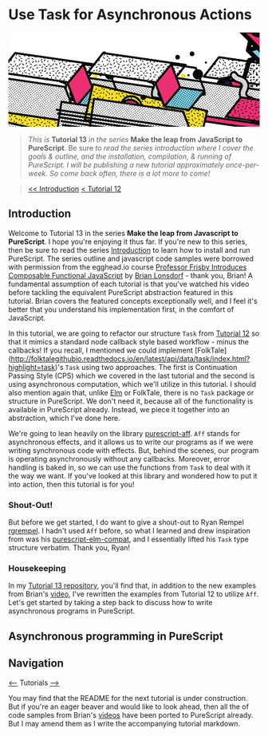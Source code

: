 # Use Task for Asynchronous Actions

![Series banner](../resources/glitched-abstract.jpg)

> *This is* **Tutorial 13** *in the series* **Make the leap from JavaScript to PureScript**. Be sure
> *to read the series introduction where I cover the goals & outline, and the installation,*
> *compilation, & running of PureScript. I will be publishing a new tutorial approximately*
> *once-per-week. So come back often, there is a lot more to come!*

> [<< Introduction](https://github.com/adkelley/javascript-to-purescript) [< Tutorial 12](https://github.com/adkelley/javascript-to-purescript/tree/master/tut12)


## Introduction
Welcome to Tutorial 13 in the series **Make the leap from Javascript to PureScript**.  I hope you're enjoying it thus far.  If you're new to this series, then be sure to read the series [Introduction](https://github.com/adkelley/javascript-to-purescript) to learn how to install and run PureScript.  The series outline and javascript code samples were borrowed with permission from the egghead.io course [Professor Frisby Introduces Composable Functional JavaScript](https://egghead.io/courses/professor-frisby-introduces-composable-functional-javascript) by
[Brian Lonsdorf](https://github.com/DrBoolean) - thank you, Brian! A fundamental assumption of each tutorial is that you've watched his video before tackling the equivalent PureScript abstraction featured in this tutorial.  Brian covers the featured concepts exceptionally well, and I feel it's better that you understand his implementation first, in the comfort of JavaScript.  

In this tutorial, we are going to refactor our structure `Task` from [Tutorial 12](https://github.com/adkelley/javascript-to-purescript/tree/master/tut12) so that it mimics a standard node callback style based workflow - minus the callbacks! If you recall, I mentioned we could implement [FolkTale] (http://folktalegithubio.readthedocs.io/en/latest/api/data/task/index.html?highlight=task)'s `Task` using two approaches.  The first is Continuation Passing Style (CPS) which we covered in the last tutorial and the second is using asynchronous computation, which we'll utilize in this tutorial.   I should also mention again that, unlike [Elm](http://package.elm-lang.org/packages/elm-lang/core/latest/Task) or FolkTale, there is no `Task` package or structure in PureScript.  We don't need it, because all of the functionality is available in PureScript already.  Instead, we piece it together into an abstraction, which I've done here.

We're going to lean heavily on the library [purescript-aff](https://pursuit.purescript.org/search?q=purescript-aff).  `Aff` stands for asynchronous effects,  and it allows us to write our programs as if we were writing synchronous code with effects.  But, behind the scenes, our program is operating asynchronously without any callbacks. Moreover, error handling is baked in, so we can use the functions from `Task` to deal with it the way we want.  If you've looked at this library and wondered how to put it into action, then this tutorial is for you! 

### Shout-Out!
But before we get started, I do want to give a shout-out to Ryan Rempel [rgrempel](https://github.com/rgrempel).  I hadn't used `Aff` before, so what I learned and drew inspiration from was his [purescript-elm-compat](https://github.com/rgrempel/purescript-elm-compat), and I essentially lifted his `Task` type structure verbatim.  Thank you, Ryan!  

### Housekeeping
In my [Tutorial 13 repository](https://github.com/adkelley/javascript-to-purescript/tree/master/tut13), you'll find that, in addition to the new examples from Brian's [video](https://egghead.io/lessons/javascript-using-task-for-asynchronous-actions), I've rewritten the examples from Tutorial 12 to utilize `Aff`.  Let's get started by taking a step back to discuss how to write asynchronous programs in PureScript.

## Asynchronous programming in PureScript

## Navigation
[<--](https://github.com/adkelley/javascript-to-purescript/tree/master/tut12) Tutorials [-->](https://github.com/adkelley/javascript-to-purescript/tree/master/tut14)

You may find that the README for the next tutorial is under construction. But if you're an eager beaver and would like to look ahead, then all the of code samples from Brian's [videos](https://egghead.io/courses/professor-frisby-introduces-composable-functional-javascript) have been ported to PureScript already. But I may amend them as I write the accompanying tutorial markdown.  
